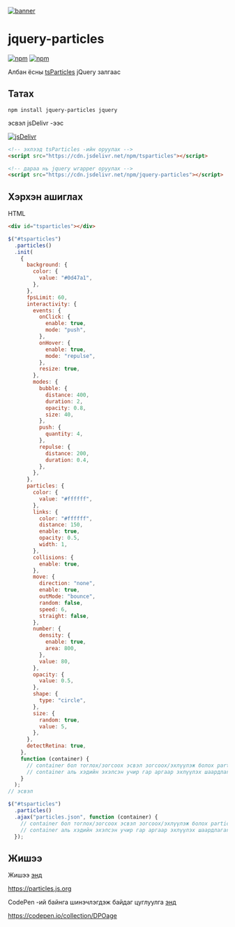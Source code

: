 [![banner](https://particles.js.org/images/banner3.png)](https://particles.js.org)

# jquery-particles

[![npm](https://img.shields.io/npm/v/jquery-particles)](https://www.npmjs.com/package/jquery-particles) [![npm](https://img.shields.io/npm/dm/jquery-particles)](https://www.npmjs.com/package/jquery-particles)

Албан ёсны [tsParticles](https://github.com/matteobruni/tsparticles) jQuery залгаас

## Татах

```shell script
npm install jquery-particles jquery
```

эсвэл jsDelivr -ээс

[![jsDelivr](https://data.jsdelivr.com/v1/package/npm/jquery-particles/badge)](https://www.jsdelivr.com/package/npm/jquery-particles)

```html
<!-- эхлээд tsParticles -ийн оруулах -->
<script src="https://cdn.jsdelivr.net/npm/tsparticles"></script>

<!-- дараа нь jquery wrapper оруулах -->
<script src="https://cdn.jsdelivr.net/npm/jquery-particles"></script>
```

## Хэрхэн ашиглах

HTML

```html
<div id="tsparticles"></div>
```

```javascript
$("#tsparticles")
  .particles()
  .init(
    {
      background: {
        color: {
          value: "#0d47a1",
        },
      },
      fpsLimit: 60,
      interactivity: {
        events: {
          onClick: {
            enable: true,
            mode: "push",
          },
          onHover: {
            enable: true,
            mode: "repulse",
          },
          resize: true,
        },
        modes: {
          bubble: {
            distance: 400,
            duration: 2,
            opacity: 0.8,
            size: 40,
          },
          push: {
            quantity: 4,
          },
          repulse: {
            distance: 200,
            duration: 0.4,
          },
        },
      },
      particles: {
        color: {
          value: "#ffffff",
        },
        links: {
          color: "#ffffff",
          distance: 150,
          enable: true,
          opacity: 0.5,
          width: 1,
        },
        collisions: {
          enable: true,
        },
        move: {
          direction: "none",
          enable: true,
          outMode: "bounce",
          random: false,
          speed: 6,
          straight: false,
        },
        number: {
          density: {
            enable: true,
            area: 800,
          },
          value: 80,
        },
        opacity: {
          value: 0.5,
        },
        shape: {
          type: "circle",
        },
        size: {
          random: true,
          value: 5,
        },
      },
      detectRetina: true,
    },
    function (container) {
      // container бол тоглох/зогсоох эсвэл зогсоох/эхлүүлэж болох particles агуулагч.
      // container аль хэдийн эхэлсэн учир гар аргаар эхлүүлэх шаардлагагүй.
    }
  );
// эсвэл

$("#tsparticles")
  .particles()
  .ajax("particles.json", function (container) {
    // container бол тоглох/зогсоох эсвэл зогсоох/эхлүүлэж болох particles агуулагч.
    // container аль хэдийн эхэлсэн учир гар аргаар эхлүүлэх шаардлагагүй.
  });
```

## Жишээ

Жишээ [энд](https://particles.js.org)

<https://particles.js.org>

CodePen -ий байнга шинэчлэгдэж байдаг цуглуулга [энд](https://codepen.io/collection/DPOage)

<https://codepen.io/collection/DPOage>
